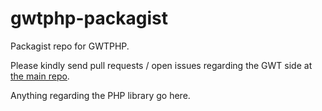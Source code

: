 gwtphp-packagist
================

Packagist repo for GWTPHP.

Please kindly send pull requests / open issues regarding the GWT side at [the main repo](https://github.com/tengyifei/gwtphp).

Anything regarding the PHP library go here.

